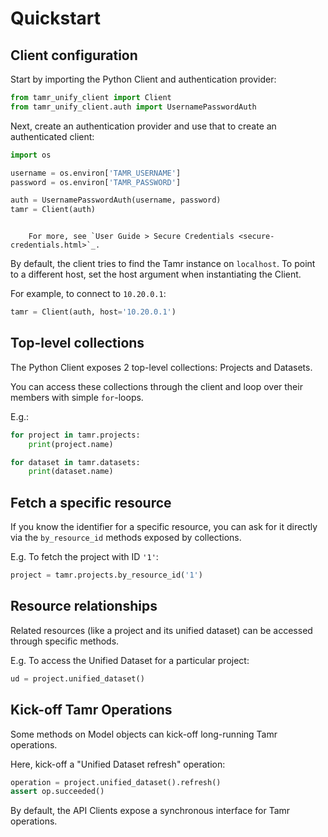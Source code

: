 # Quickstart
## Client configuration

Start by importing the Python Client and authentication provider:
```python
from tamr_unify_client import Client
from tamr_unify_client.auth import UsernamePasswordAuth
```
Next, create an authentication provider and use that to create an authenticated client:

```python
import os

username = os.environ['TAMR_USERNAME']
password = os.environ['TAMR_PASSWORD']

auth = UsernamePasswordAuth(username, password)
tamr = Client(auth)
```

``` warning:: For security, it's best to read your credentials in from environment variables or secure files instead of hardcoding them directly into your code.

    For more, see `User Guide > Secure Credentials <secure-credentials.html>`_.
```
By default, the client tries to find the Tamr instance on `localhost`. To point to a different host, set the host argument when instantiating the Client.

For example, to connect to `10.20.0.1`:
```python
tamr = Client(auth, host='10.20.0.1')
```

## Top-level collections
The Python Client exposes 2 top-level collections: Projects and Datasets.

You can access these collections through the client and loop over their members
with simple `for`-loops.

E.g.:
```python
for project in tamr.projects:
    print(project.name)

for dataset in tamr.datasets:
    print(dataset.name)
```

## Fetch a specific resource
If you know the identifier for a specific resource, you can ask for it directly via the `by_resource_id` methods exposed by collections.

E.g. To fetch the project with ID `'1'`:
```python
project = tamr.projects.by_resource_id('1')
```

## Resource relationships
Related resources (like a project and its unified dataset) can be accessed through specific methods.

E.g. To access the Unified Dataset for a particular project:
```python
ud = project.unified_dataset()
```

## Kick-off Tamr Operations
Some methods on Model objects can kick-off long-running Tamr operations.

Here, kick-off a "Unified Dataset refresh" operation:
```python
operation = project.unified_dataset().refresh()
assert op.succeeded()
```
By default, the API Clients expose a synchronous interface for Tamr operations.
